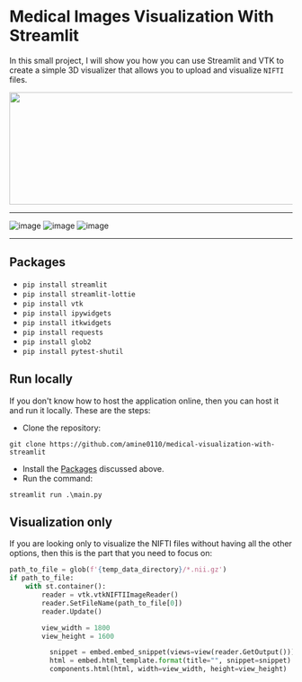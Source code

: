 # Medical Images Visualization With Streamlit
In this small project, I will show you how you can use Streamlit and VTK to create a simple 3D visualizer that allows you to upload and visualize `NIFTI` files.


<p align="center">
  <img width="660" height="200" src="https://user-images.githubusercontent.com/37108394/206930410-4cf11236-9a59-4310-b809-3dccc8fd1f8f.png">
</p>

------------------------------------------------------------------------------

![image](https://user-images.githubusercontent.com/37108394/206930183-213929fd-0cab-4010-9791-a1bd0ddc99bc.png)
![image](https://user-images.githubusercontent.com/37108394/206930211-45fe3aea-2ff4-4551-8394-168de2655de6.png)
![image](https://user-images.githubusercontent.com/37108394/206930266-c2fc3fb5-b2b5-463a-a3f4-1c4b7f5d9098.png)

------------------------------------------------------------------------------
## Packages
- `pip install streamlit`
- `pip install streamlit-lottie`
- `pip install vtk`
- `pip install ipywidgets`
- `pip install itkwidgets`
- `pip install requests`
- `pip install glob2`
- `pip install pytest-shutil`

## Run locally
If you don't know how to host the application online, then you can host it and run it locally. These are the steps:
- Clone the repository: 
```
git clone https://github.com/amine0110/medical-visualization-with-streamlit
```
- Install the [Packages](https://github.com/amine0110/medical-visualization-with-streamlit/blob/main/README.md#packages) discussed above.
- Run the command:
```
streamlit run .\main.py
```

## Visualization only
If you are looking only to visualize the NIFTI files without having all the other options, then this is the part that you need to focus on:

```Python
path_to_file = glob(f'{temp_data_directory}/*.nii.gz')
if path_to_file:
    with st.container():
        reader = vtk.vtkNIFTIImageReader()
        reader.SetFileName(path_to_file[0])
        reader.Update()

        view_width = 1800
        view_height = 1600

          snippet = embed.embed_snippet(views=view(reader.GetOutput()))
          html = embed.html_template.format(title="", snippet=snippet)
          components.html(html, width=view_width, height=view_height)
```
